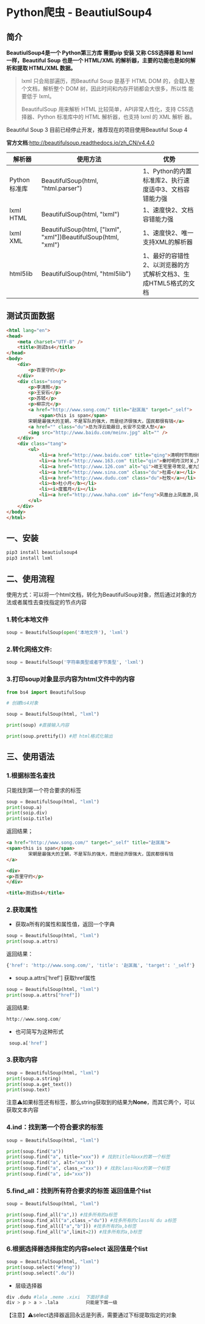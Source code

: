 # Python爬虫 - BeautiulSoup4

## 简介

**BeautiulSoup4是一个 Python第三方库  需要pip 安装 又称 CSS选择器 和 lxml 一样，Beautiful Soup 也是一个 HTML/XML 的解析器，主要的功能也是如何解析和提取 HTML/XML 数据。**

> lxml 只会局部遍历，而Beautiful Soup 是基于 HTML DOM 的，会载入整 个文档，解析整个 DOM 树，因此时间和内存开销都会大很多，所以性 能 要低于 lxml。
>
> BeautifulSoup 用来解析 HTML 比较简单，API非常人性化，支持 CSS选择器、Python 标准库中的 HTML 解析器，也支持 lxml 的 XML 解析 器。

Beautiful Soup 3 目前已经停止开发，推荐现在的项目使用Beautiful Soup 4

**官方文档**:http://beautifulsoup.readthedocs.io/zh_CN/v4.4.0

| **解析器**   | **使用方法**                                                 | **优势**                                                     |
| ------------ | ------------------------------------------------------------ | ------------------------------------------------------------ |
| Python标准库 | BeautifulSoup(html, "html.parser")                           | 1、Python的内置标准库2、执行速度适中3、文档容错能力强        |
| lxml HTML    | BeautifulSoup(html, "lxml")                                  | 1、速度快2、文档容错能力强                                   |
| lxml XML     | BeautifulSoup(html, ["lxml", "xml"])BeautifulSoup(html, "xml") | 1、速度快2、唯一支持XML的解析器                              |
| html5lib     | BeautifulSoup(html, "html5lib")                              | 1、最好的容错性2、以浏览器的方式解析文档3、生成HTML5格式的文档 |

## 测试页面数据

```html
<html lang="en">
<head>
	<meta charset="UTF-8" />
	<title>测试bs4</title>
</head>
<body>
	<div>
		<p>百里守约</p>
	</div>
	<div class="song">
		<p>李清照</p>
		<p>王安石</p>
		<p>苏轼</p>
		<p>柳宗元</p>
		<a href="http://www.song.com/" title="赵匡胤" target="_self">
			<span>this is span</span>
		宋朝是最强大的王朝，不是军队的强大，而是经济很强大，国民都很有钱</a>
		<a href="" class="du">总为浮云能蔽日,长安不见使人愁</a>
		<img src="http://www.baidu.com/meinv.jpg" alt="" />
	</div>
	<div class="tang">
		<ul>
			<li><a href="http://www.baidu.com" title="qing">清明时节雨纷纷,路上行人欲断魂,借问酒家何处有,牧童遥指杏花村</a></li>
			<li><a href="http://www.163.com" title="qin">秦时明月汉时关,万里长征人未还,但使龙城飞将在,不教胡马度阴山</a></li>
			<li><a href="http://www.126.com" alt="qi">岐王宅里寻常见,崔九堂前几度闻,正是江南好风景,落花时节又逢君</a></li>
			<li><a href="http://www.sina.com" class="du">杜甫</a></li>
			<li><a href="http://www.dudu.com" class="du">杜牧</a></li>
			<li><b>杜小月</b></li>
			<li><i>度蜜月</i></li>
			<li><a href="http://www.haha.com" id="feng">凤凰台上凤凰游,凤去台空江自流,吴宫花草埋幽径,晋代衣冠成古丘</a></li>
		</ul>
	</div>
</body>
</html>
```

## 一、安装

```python
pip3 install beautiulsoup4
pip3 install lxml
```

## 二、使用流程

使用方式：可以将一个html文档，转化为BeautifulSoup对象，然后通过对象的方法或者属性去查找指定的节点内容

### 1.转化本地文件

```python
soup = BeautifulSoup(open('本地文件'), 'lxml')
```

### 2.转化网络文件:

```python
soup = BeautifulSoup('字符串类型或者字节类型', 'lxml')
```

### 3.打印soup对象显示内容为html文件中的内容

```python
from bs4 import BeautifulSoup

# 创建bs4对象

soup = BeautifulSoup(html, "lxml")

print(soup) #直接输入内容 

print(soup.prettify()) #把 html格式化输出
```

## 三、使用语法

### 1.根据标签名查找

只能找到第一个符合要求的标签

```python
soup = BeautifulSoup(html, "lxml")
print(soup.a)
print(soip.div)
print(soip.title)
```

返回结果；

```html
<a href="http://www.song.com/" target="_self" title="赵匡胤">
<span>this is span</span>
		宋朝是最强大的王朝，不是军队的强大，而是经济很强大，国民都很有钱
</a>

<div>
<p>百里守约</p>
</div>

<title>测试bs4</title>
```

### 2.获取属性

- 获取a所有的属性和属性值，返回一个字典

```python
soup = BeautifulSoup(html, "lxml")
print(soup.a.attrs)
```

返回结果：

```python
{'href': 'http://www.song.com/', 'title': '赵匡胤', 'target': '_self'}
```

- soup.a.attrs['href']   获取href属性

```python
soup = BeautifulSoup(html, "lxml")
print(soup.a.attrs["href"])
```

返回结果:

```python
http://www.song.com/
```

- 也可简写为这种形式

```python
 soup.a['href'] 
```

### 3.获取内容

```python
soup = BeautifulSoup(html, "lxml")
print(soup.a.string)
print(soup.a.get_text())
print(soup.text)
```

注意⚠️如果标签还有标签，那么string获取到的结果为**None**，而其它两个，可以获取文本内容

### 4.ind：找到第一个符合要求的标签

```python
soup = BeautifulSoup(html, "lxml")

print(soup.find("a"))
print(soup.find("a", title="xxx")) # 找到title叫xxx的第一个标签 
print(soup.find("a", alt="xxx")) 
print(soup.find("a", class_="xxx")) # 找到class叫xx的第一个标签
print(soup.find("a", id="xxx"))
```

### 5.find_all：找到所有符合要求的标签 返回值是个list

```python
soup = BeautifulSoup(html, "lxml")

print(soup.find_all("a",)) #找多所有的a标签
print(soup.find_all("a",class_="du")) #找多所有的class叫 du a标签
print(soup.find_all(["a","b"])) #找多所有的a,b标签
print(soup.find_all("a",limit=2)) #找多所有的a,b标签

```

### 6.根据选择器选择指定的内容select 返回值是个list

```python
soup = BeautifulSoup(html, "lxml")
print(soup.select("#feng"))
print(soup.select(".du"))
```

- 层级选择器

```python
div .dudu #lala .meme .xixi  下面好多级
div > p > a > .lala          只能是下面一级
```

【注意】⚠️select选择器返回永远是列表，需要通过下标提取指定的对象